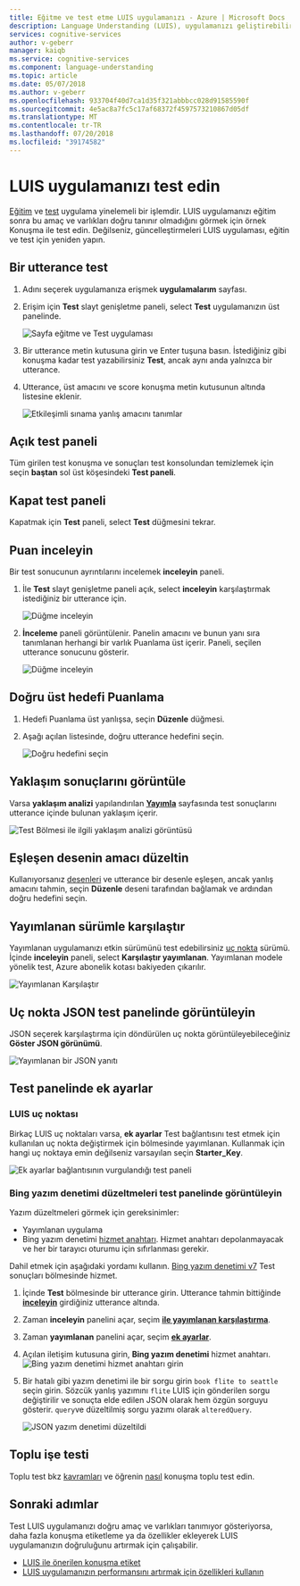 ```yaml
---
title: Eğitme ve test etme LUIS uygulamanızı - Azure | Microsoft Docs
description: Language Understanding (LUIS), uygulamanızı geliştirebilirsiniz ve kendi dil anlama geliştirmek için sürekli olarak çalışmak için kullanın.
services: cognitive-services
author: v-geberr
manager: kaiqb
ms.service: cognitive-services
ms.component: language-understanding
ms.topic: article
ms.date: 05/07/2018
ms.author: v-geberr
ms.openlocfilehash: 933704f40d7ca1d35f321abbbcc028d91585590f
ms.sourcegitcommit: 4e5ac8a7fc5c17af68372f4597573210867d05df
ms.translationtype: MT
ms.contentlocale: tr-TR
ms.lasthandoff: 07/20/2018
ms.locfileid: "39174582"
---
```

# <a name="test-your-luis-app"></a>LUIS uygulamanızı test edin
<a name="train-your-app"></a>
[Eğitim](luis-how-to-train.md) ve [test](luis-concept-test.md) uygulama yinelemeli bir işlemdir. LUIS uygulamanızı eğitim sonra bu amaç ve varlıkları doğru tanınır olmadığını görmek için örnek Konuşma ile test edin. Değilseniz, güncelleştirmeleri LUIS uygulaması, eğitin ve test için yeniden yapın. 

<!-- anchors for H2 name changes -->
<a name="test-your-app"></a>
<a name="access-the-test-page"></a>
<a name="luis-interactive-testing"></a>
## <a name="test-an-utterance"></a>Bir utterance test

1. Adını seçerek uygulamanıza erişmek **uygulamalarım** sayfası. 

2. Erişim için **Test** slayt genişletme paneli, select **Test** uygulamanızın üst panelinde.

    ![Sayfa eğitme ve Test uygulaması](./media/luis-how-to-interactive-test/test.png)

3. Bir utterance metin kutusuna girin ve Enter tuşuna basın. İstediğiniz gibi konuşma kadar test yazabilirsiniz **Test**, ancak aynı anda yalnızca bir utterance.

4. Utterance, üst amacını ve score konuşma metin kutusunun altında listesine eklenir.

    ![Etkileşimli sınama yanlış amacını tanımlar](./media/luis-how-to-interactive-test/test-weather-1.png)

## <a name="clear-test-panel"></a>Açık test paneli
Tüm girilen test konuşma ve sonuçları test konsolundan temizlemek için seçin **baştan** sol üst köşesindeki **Test paneli**. 

## <a name="close-test-panel"></a>Kapat test paneli
Kapatmak için **Test** paneli, select **Test** düğmesini tekrar.

## <a name="inspect-score"></a>Puan inceleyin
Bir test sonucunun ayrıntılarını incelemek **inceleyin** paneli. 
 
1. İle **Test** slayt genişletme paneli açık, select **inceleyin** karşılaştırmak istediğiniz bir utterance için. 

    ![Düğme inceleyin](./media/luis-how-to-interactive-test/inspect.png)

2. **İnceleme** paneli görüntülenir. Panelin amacını ve bunun yanı sıra tanımlanan herhangi bir varlık Puanlama üst içerir. Paneli, seçilen utterance sonucunu gösterir.

    ![Düğme inceleyin](./media/luis-how-to-interactive-test/inspect-panel.png)

## <a name="correct-top-scoring-intent"></a>Doğru üst hedefi Puanlama

1. Hedefi Puanlama üst yanlışsa, seçin **Düzenle** düğmesi.

2.  Aşağı açılan listesinde, doğru utterance hedefini seçin.

    ![Doğru hedefini seçin](./media/luis-how-to-interactive-test/intent-select.png)

## <a name="view-sentiment-results"></a>Yaklaşım sonuçlarını görüntüle

Varsa **yaklaşım analizi** yapılandırılan **[Yayımla](luis-how-to-publish-app.md#enable-sentiment-analysis)** sayfasında test sonuçlarını utterance içinde bulunan yaklaşım içerir. 

![Test Bölmesi ile ilgili yaklaşım analizi görüntüsü](./media/luis-how-to-interactive-test/sentiment.png)

## <a name="correct-matched-patterns-intent"></a>Eşleşen desenin amacı düzeltin
Kullanıyorsanız [desenleri](luis-concept-patterns.md) ve utterance bir desenle eşleşen, ancak yanlış amacını tahmin, seçin **Düzenle** deseni tarafından bağlamak ve ardından doğru hedefini seçin.

## <a name="compare-with-published-version"></a>Yayımlanan sürümle karşılaştır
Yayımlanan uygulamanızı etkin sürümünü test edebilirsiniz [uç nokta](luis-glossary.md#endpoint) sürümü. İçinde **inceleyin** paneli, select **Karşılaştır yayımlanan**. Yayımlanan modele yönelik test, Azure abonelik kotası bakiyeden çıkarılır. 

![Yayımlanan Karşılaştır](./media/luis-how-to-interactive-test/inspect-panel-compare.png)

## <a name="view-endpoint-json-in-test-panel"></a>Uç nokta JSON test panelinde görüntüleyin
JSON seçerek karşılaştırma için döndürülen uç nokta görüntüleyebileceğiniz **Göster JSON görünümü**.

![Yayımlanan bir JSON yanıtı](./media/luis-how-to-interactive-test/inspect-panel-compare-json.png)

<!--Service name is 'Bing Spell Check v7 API' in the portal-->
## <a name="additional-settings-in-test-panel"></a>Test panelinde ek ayarlar

### <a name="luis-endpoint"></a>LUIS uç noktası
Birkaç LUIS uç noktaları varsa, **ek ayarlar** Test bağlantısını test etmek için kullanılan uç nokta değiştirmek için bölmesinde yayımlanan. Kullanmak için hangi uç noktaya emin değilseniz varsayılan seçin **Starter_Key**. 

![Ek ayarlar bağlantısının vurgulandığı test paneli](./media/luis-how-to-interactive-test/interactive-with-spell-check-service-key.png)


### <a name="view-bing-spell-check-corrections-in-test-panel"></a>Bing yazım denetimi düzeltmeleri test panelinde görüntüleyin
Yazım düzeltmeleri görmek için gereksinimler: 

* Yayımlanan uygulama
* Bing yazım denetimi [hizmet anahtarı](https://azure.microsoft.com/try/cognitive-services/?api=spellcheck-api). Hizmet anahtarı depolanmayacak ve her bir tarayıcı oturumu için sıfırlanması gerekir. 

Dahil etmek için aşağıdaki yordamı kullanın. [Bing yazım denetimi v7](https://azure.microsoft.com/services/cognitive-services/spell-check/) Test sonuçları bölmesinde hizmet. 

1. İçinde **Test** bölmesinde bir utterance girin. Utterance tahmin bittiğinde **[inceleyin](#inspect-score)** girdiğiniz utterance altında. 

2. Zaman **inceleyin** panelini açar, seçim  **[ile yayımlanan karşılaştırma](#compare-with-published-version)**. 

3. Zaman **yayımlanan** panelini açar, seçim  **[ek ayarlar](#additional-settings-in-test-panel)**.

4. Açılan iletişim kutusuna girin, **Bing yazım denetimi** hizmet anahtarı. 
    ![Bing yazım denetimi hizmet anahtarı girin](./media/luis-how-to-interactive-test/interactive-with-spell-check-service-key.png)

5. Bir hatalı gibi yazım denetimi ile bir sorgu girin `book flite to seattle` seçin girin. Sözcük yanlış yazımını `flite` LUIS için gönderilen sorgu değiştirilir ve sonuçta elde edilen JSON olarak hem özgün sorguyu gösterir. `query`ve düzeltilmiş sorgu yazımı olarak `alteredQuery`.

    ![JSON yazım denetimi düzeltildi](./media/luis-how-to-interactive-test/interactive-with-spell-check-results.png)

<a name="json-file-with-no-duplicates"></a>
<a name="import-a-dataset-file-for-batch-testing"></a>
<a name="export-rename-delete-or-download-dataset"></a>
<a name="run-a-batch-test-on-your-trained-app"></a>
<a name="access-batch-test-result-details-in-a-visualized-view"></a>
<a name="filter-chart-results-by-intent-or-entity"></a>
<a name="investigate-false-sections"></a>
<a name="view single-point utterance data"></a>
<a name="relabel-utterances-and-retrain"></a>
<a name="false-test-results"></a>
## <a name="batch-testing"></a>Toplu işe testi
Toplu test bkz [kavramları](luis-concept-batch-test.md) ve öğrenin [nasıl](luis-how-to-batch-test.md) konuşma toplu test edin.

## <a name="next-steps"></a>Sonraki adımlar

Test LUIS uygulamanızı doğru amaç ve varlıkları tanımıyor gösteriyorsa, daha fazla konuşma etiketleme ya da özellikler ekleyerek LUIS uygulamanızın doğruluğunu artırmak için çalışabilir. 

* [LUIS ile önerilen konuşma etiket](luis-how-to-review-endoint-utt.md) 
* [LUIS uygulamanızın performansını artırmak için özellikleri kullanın](luis-how-to-add-features.md) 
